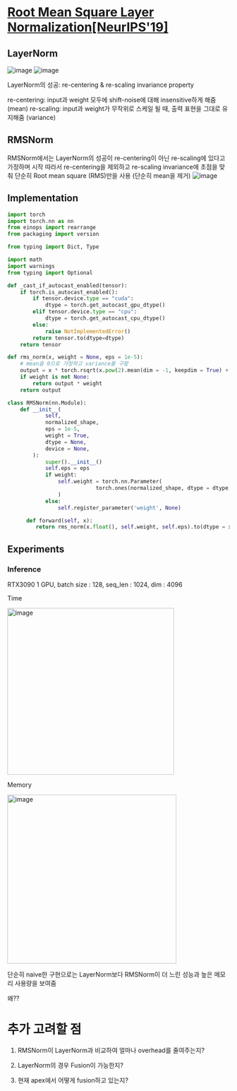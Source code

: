 # [Root Mean Square Layer Normalization[NeurIPS'19]](https://arxiv.org/pdf/1910.07467.pdf)

## LayerNorm
![image](https://github.com/Podossiu/Efficient_LLM/assets/86233304/39fc0a29-1aca-499d-ae07-34835c6882a6)
![image](https://github.com/Podossiu/Efficient_LLM/assets/86233304/992f5ead-1720-44b4-8918-b3e407466c1f)

LayerNorm의 성공: re-centering & re-scaling invariance property

re-centering: input과 weight 모두에 shift-noise에 대해 insensitive하게 해줌 (mean)
re-scaling: input과 weight가 무작위로 스케일 될 때, 출력 표현을 그대로 유지해줌 (variance)

## RMSNorm
RMSNorm에서는 LayerNorm의 성공이 re-centering이 아닌 re-scaling에 있다고 가정하며 시작
따라서 re-centering을 제외하고 re-scaling invariance에 초점을 맞춰 단순히 Root mean square (RMS)만을 사용 (단순히 mean을 제거) 
![image](https://github.com/Podossiu/Efficient_LLM/assets/86233304/c21177a1-81bc-4537-b1f1-b82c3f70119a)


## Implementation
```python
import torch
import torch.nn as nn
from einops import rearrange
from packaging import version

from typing import Dict, Type

import math
import warnings
from typing import Optional

def _cast_if_autocast_enabled(tensor):
    if torch.is_autocast_enabled():
        if tensor.device.type == "cuda":
            dtype = torch.get_autocast_gpu_dtype()
        elif tensor.device.type == "cpu":
            dtype = torch.get_autocast_cpu_dtype()
        else:
            raise NotImplementedError()
        return tensor.to(dtype=dtype)
    return tensor

def rms_norm(x, weight = None, eps = 1e-5):
    # mean을 0으로 가정하고 variance를 구함 
    output = x * torch.rsqrt(x.pow(2).mean(dim = -1, keepdim = True) + eps)
    if weight is not None:
        return output * weight
    return output

class RMSNorm(nn.Module):
    def __init__(
            self,
            normalized_shape,
            eps = 1e-5,
            weight = True,
            dtype = None,
            device = None,
        ):
            super().__init__()
            self.eps = eps
            if weight:
                self.weight = torch.nn.Parameter(
                            torch.ones(normalized_shape, dtype = dtype, device = device)
                )
            else:
                self.register_parameter('weight', None)

      def forward(self, x):
         return rms_norm(x.float(), self.weight, self.eps).to(dtype = x.dtype)
```

## Experiments

### Inference 
RTX3090 1 GPU, batch size : 128, seq_len : 1024, dim : 4096

Time 


<img width="378" alt="image" src="https://github.com/Podossiu/Efficient_LLM/assets/86233304/eca2d005-ec68-4736-adb2-3911a2495fd2">

Memory


<img width="383" alt="image" src="https://github.com/Podossiu/Efficient_LLM/assets/86233304/212af5e1-73a7-4e77-9ef9-d4b5808f6fab">


단순히 naive한 구현으로는 LayerNorm보다 RMSNorm이 더 느린 성능과 높은 메모리 사용량을 보여줌 

왜??

# 추가 고려할 점 
1) RMSNorm이 LayerNorm과 비교하여 얼마나 overhead를 줄여주는지?

2) LayerNorm의 경우 Fusion이 가능한지?

3) 현재 apex에서 어떻게 fusion하고 있는지? 

